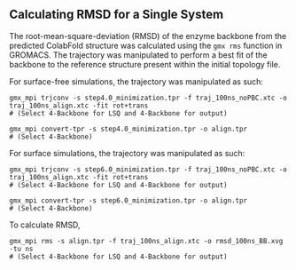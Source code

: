 ## Calculating RMSD for a Single System

The root-mean-square-deviation (RMSD) of the enzyme backbone from the predicted ColabFold structure was calculated using the `gmx rms` function in GROMACS. The trajectory was manipulated to perform a best fit of the backbone to the reference structure present within the initial topology file.

For surface-free simulations, the trajectory was manipulated as such:

```{bash}
gmx_mpi trjconv -s step4.0_minimization.tpr -f traj_100ns_noPBC.xtc -o traj_100ns_align.xtc -fit rot+trans
# (Select 4-Backbone for LSQ and 4-Backbone for output)

gmx_mpi convert-tpr -s step4.0_minimization.tpr -o align.tpr
# (Select 4-Backbone)
```

For surface simulations, the trajectory was manipulated as such:

```{bash}
gmx_mpi trjconv -s step6.0_minimization.tpr -f traj_100ns_noPBC.xtc -o traj_100ns_align.xtc -fit rot+trans
# (Select 4-Backbone for LSQ and 4-Backbone for output)

gmx_mpi convert-tpr -s step6.0_minimization.tpr -o align.tpr
# (Select 4-Backbone)
```

To calculate RMSD,

```{bash}
gmx_mpi rms -s align.tpr -f traj_100ns_align.xtc -o rmsd_100ns_BB.xvg -tu ns
# (Select 4-Backbone for LSQ and 4-Backbone for output)
```

## 
